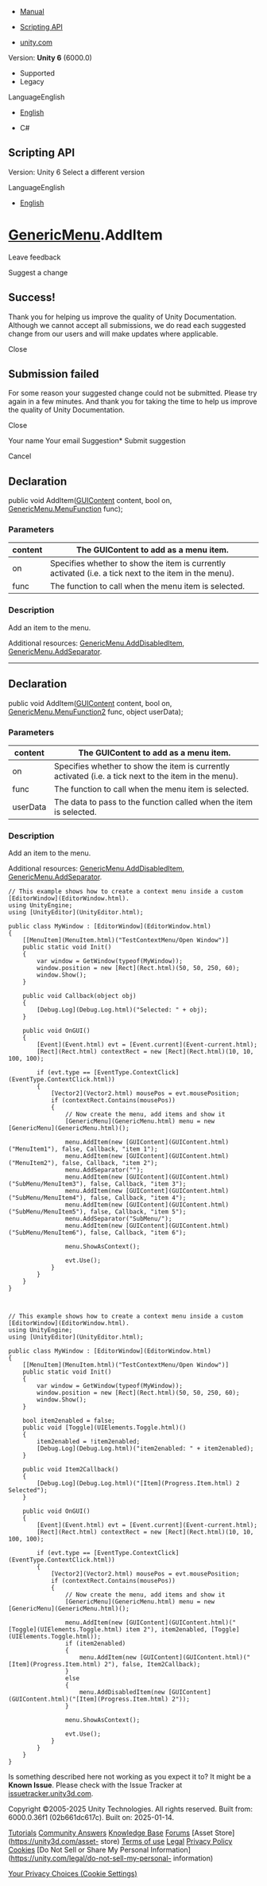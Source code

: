 [ ]()

  * [Manual](../Manual/index.html)
  * [Scripting API](../ScriptReference/index.html)

  * [unity.com](https://unity.com/)

Version: **Unity 6** (6000.0)

  * Supported
  * Legacy

LanguageEnglish

  * [English]()

  * C#

[ ](https://docs.unity3d.com)

## Scripting API

Version: Unity 6 Select a different version

LanguageEnglish

  * [English]()

#  [GenericMenu](GenericMenu.html).AddItem

Leave feedback

Suggest a change

## Success!

Thank you for helping us improve the quality of Unity Documentation. Although
we cannot accept all submissions, we do read each suggested change from our
users and will make updates where applicable.

Close

## Submission failed

For some reason your suggested change could not be submitted. Please <a>try
again</a> in a few minutes. And thank you for taking the time to help us
improve the quality of Unity Documentation.

Close

Your name Your email Suggestion* Submit suggestion

Cancel

[ ]()

## Declaration

public void AddItem([GUIContent](GUIContent.html) content, bool on,
[GenericMenu.MenuFunction](GenericMenu.MenuFunction.html) func);

### Parameters

content | The GUIContent to add as a menu item.  
---|---  
on | Specifies whether to show the item is currently activated (i.e. a tick next to the item in the menu).  
func | The function to call when the menu item is selected.  
  
### Description

Add an item to the menu.

Additional resources:
[GenericMenu.AddDisabledItem](GenericMenu.AddDisabledItem.html),
[GenericMenu.AddSeparator](GenericMenu.AddSeparator.html).

* * *

## Declaration

public void AddItem([GUIContent](GUIContent.html) content, bool on,
[GenericMenu.MenuFunction2](GenericMenu.MenuFunction2.html) func, object
userData);

### Parameters

content | The GUIContent to add as a menu item.  
---|---  
on | Specifies whether to show the item is currently activated (i.e. a tick next to the item in the menu).  
func | The function to call when the menu item is selected.  
userData | The data to pass to the function called when the item is selected.  
  
### Description

Add an item to the menu.

Additional resources:
[GenericMenu.AddDisabledItem](GenericMenu.AddDisabledItem.html),
[GenericMenu.AddSeparator](GenericMenu.AddSeparator.html).

    
    
    // This example shows how to create a context menu inside a custom [EditorWindow](EditorWindow.html).
    using UnityEngine;
    using [UnityEditor](UnityEditor.html);  
      
    public class MyWindow : [EditorWindow](EditorWindow.html)
    {
        [[MenuItem](MenuItem.html)("TestContextMenu/Open Window")]
        public static void Init()
        {
            var window = GetWindow(typeof(MyWindow));
            window.position = new [Rect](Rect.html)(50, 50, 250, 60);
            window.Show();
        }  
      
        public void Callback(object obj)
        {
            [Debug.Log](Debug.Log.html)("Selected: " + obj);
        }  
      
        public void OnGUI()
        {
            [Event](Event.html) evt = [Event.current](Event-current.html);
            [Rect](Rect.html) contextRect = new [Rect](Rect.html)(10, 10, 100, 100);  
      
            if (evt.type == [EventType.ContextClick](EventType.ContextClick.html))
            {
                [Vector2](Vector2.html) mousePos = evt.mousePosition;
                if (contextRect.Contains(mousePos))
                {
                    // Now create the menu, add items and show it
                    [GenericMenu](GenericMenu.html) menu = new [GenericMenu](GenericMenu.html)();  
      
                    menu.AddItem(new [GUIContent](GUIContent.html)("MenuItem1"), false, Callback, "item 1");
                    menu.AddItem(new [GUIContent](GUIContent.html)("MenuItem2"), false, Callback, "item 2");
                    menu.AddSeparator("");
                    menu.AddItem(new [GUIContent](GUIContent.html)("SubMenu/MenuItem3"), false, Callback, "item 3");
                    menu.AddItem(new [GUIContent](GUIContent.html)("SubMenu/MenuItem4"), false, Callback, "item 4");
                    menu.AddItem(new [GUIContent](GUIContent.html)("SubMenu/MenuItem5"), false, Callback, "item 5");
                    menu.AddSeparator("SubMenu/");
                    menu.AddItem(new [GUIContent](GUIContent.html)("SubMenu/MenuItem6"), false, Callback, "item 6");  
      
                    menu.ShowAsContext();  
      
                    evt.Use();
                }
            }
        }
    }
    
    
    
    // This example shows how to create a context menu inside a custom [EditorWindow](EditorWindow.html).
    using UnityEngine;
    using [UnityEditor](UnityEditor.html);  
      
    public class MyWindow : [EditorWindow](EditorWindow.html)
    {
        [[MenuItem](MenuItem.html)("TestContextMenu/Open Window")]
        public static void Init()
        {
            var window = GetWindow(typeof(MyWindow));
            window.position = new [Rect](Rect.html)(50, 50, 250, 60);
            window.Show();
        }  
      
        bool item2enabled = false;
        public void [Toggle](UIElements.Toggle.html)()
        {
            item2enabled = !item2enabled;
            [Debug.Log](Debug.Log.html)("item2enabled: " + item2enabled);
        }  
      
        public void Item2Callback()
        {
            [Debug.Log](Debug.Log.html)("[Item](Progress.Item.html) 2 Selected");
        }  
      
        public void OnGUI()
        {
            [Event](Event.html) evt = [Event.current](Event-current.html);
            [Rect](Rect.html) contextRect = new [Rect](Rect.html)(10, 10, 100, 100);  
      
            if (evt.type == [EventType.ContextClick](EventType.ContextClick.html))
            {
                [Vector2](Vector2.html) mousePos = evt.mousePosition;
                if (contextRect.Contains(mousePos))
                {
                    // Now create the menu, add items and show it
                    [GenericMenu](GenericMenu.html) menu = new [GenericMenu](GenericMenu.html)();  
      
                    menu.AddItem(new [GUIContent](GUIContent.html)("[Toggle](UIElements.Toggle.html) item 2"), item2enabled, [Toggle](UIElements.Toggle.html));
                    if (item2enabled)
                    {
                        menu.AddItem(new [GUIContent](GUIContent.html)("[Item](Progress.Item.html) 2"), false, Item2Callback);
                    }
                    else
                    {
                        menu.AddDisabledItem(new [GUIContent](GUIContent.html)("[Item](Progress.Item.html) 2"));
                    }  
      
                    menu.ShowAsContext();  
      
                    evt.Use();
                }
            }
        }
    }
    

Is something described here not working as you expect it to? It might be a
**Known Issue**. Please check with the Issue Tracker at
[issuetracker.unity3d.com](https://issuetracker.unity3d.com).

Copyright ©2005-2025 Unity Technologies. All rights reserved. Built from:
6000.0.36f1 (02b661dc617c). Built on: 2025-01-14.

[Tutorials](https://unity3d.com/learn) [Community
Answers](https://answers.unity3d.com) [Knowledge
Base](https://support.unity3d.com/hc/en-us)
[Forums](https://forum.unity3d.com) [Asset Store](https://unity3d.com/asset-
store) [Terms of use](https://docs.unity3d.com/Manual/TermsOfUse.html)
[Legal](https://unity.com/legal) [Privacy
Policy](https://unity.com/legal/privacy-policy)
[Cookies](https://unity.com/legal/cookie-policy) [Do Not Sell or Share My
Personal Information](https://unity.com/legal/do-not-sell-my-personal-
information)

[Your Privacy Choices (Cookie Settings)](javascript:void\(0\);)

